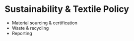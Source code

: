 # Sustainability & Textile Policy

- Material sourcing & certification
- Waste & recycling
- Reporting
